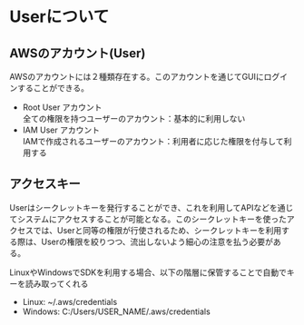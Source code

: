 # Userについて

## AWSのアカウント(User)
AWSのアカウントには２種類存在する。このアカウントを通じてGUIにログインすることができる。
- Root User アカウント     
    全ての権限を持つユーザーのアカウント：基本的に利用しない
- IAM User アカウント  
    IAMで作成されるユーザーのアカウント：利用者に応じた権限を付与して利用する


## アクセスキー
Userはシークレットキーを発行することができ、これを利用してAPIなどを通じてシステムにアクセスすることが可能となる。このシークレットキーを使ったアクセスでは、Userと同等の権限が行使されるため、シークレットキーを利用する際は、Userの権限を絞りつつ、流出しないよう細心の注意を払う必要がある。

LinuxやWindowsでSDKを利用する場合、以下の階層に保管することで自動でキーを読み取ってくれる
- Linux: ~/.aws/credentials
- Windows: C:/Users/USER_NAME/.aws/credentials